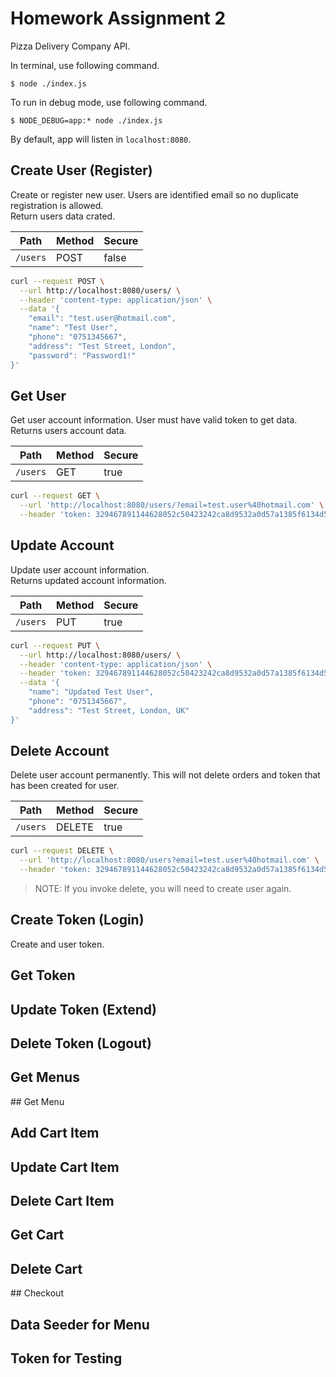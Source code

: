 # Homework Assignment 2
Pizza Delivery Company API.

In terminal, use following command.
```shell
$ node ./index.js
```

To run in debug mode, use following command.
```shell
$ NODE_DEBUG=app:* node ./index.js
```
By default, app will listen in `localhost:8080`.

## Create User (Register)
Create or register new user. Users are identified email so no duplicate registration is allowed.  
Return users data crated.


| Path | Method | Secure |
| --- | --- | --- |
`/users` | POST | false

```bash
curl --request POST \
  --url http://localhost:8080/users/ \
  --header 'content-type: application/json' \
  --data '{
	"email": "test.user@hotmail.com",
	"name": "Test User",
	"phone": "0751345667",
	"address": "Test Street, London",
	"password": "Password1!"
}'
```
## Get User
Get user account information. User must have valid token to get data.  
Returns users account data.

| Path | Method | Secure |
| --- | --- | --- |
`/users` | GET | true

```bash
curl --request GET \
  --url 'http://localhost:8080/users/?email=test.user%40hotmail.com' \
  --header 'token: 329467891144628052c50423242ca8d9532a0d57a1385f6134d50ee26a6a42cc'
```
## Update Account
Update user account information.  
Returns updated account information.

| Path | Method | Secure |
| --- | --- | --- |
`/users` | PUT | true

```bash
curl --request PUT \
  --url http://localhost:8080/users/ \
  --header 'content-type: application/json' \
  --header 'token: 329467891144628052c50423242ca8d9532a0d57a1385f6134d50ee26a6a42cc' \
  --data '{
	"name": "Updated Test User",
	"phone": "0751345667",
	"address": "Test Street, London, UK"
}'
```
## Delete Account
Delete user account permanently. This will not delete orders and token that has been created for user.

| Path | Method | Secure |
| --- | --- | --- |
`/users` | DELETE | true

```bash
curl --request DELETE \
  --url 'http://localhost:8080/users?email=test.user%40hotmail.com' \
  --header 'token: 329467891144628052c50423242ca8d9532a0d57a1385f6134d50ee26a6a42cc'
```
> NOTE: If you invoke delete, you will need to create user again.

## Create Token (Login)
Create and user token.  



## Get Token


## Update Token (Extend)


## Delete Token (Logout)


## Get Menus


## Get Menu


## Add Cart Item

## Update Cart Item

## Delete Cart Item

## Get Cart

## Delete Cart

## Checkout


## Data Seeder for Menu
## Token for Testing